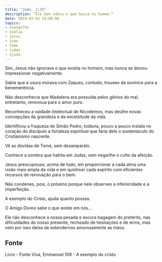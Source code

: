 ```yaml
---
title: "João, 2:25"
description: “Ele bem sabia o que havia no homem.”
date: 2019-02-01 19:00:00
topics: 
- evangelho
- biblia
- jesus
- joao
- tome
- judas
- ajuda
---
```


Sim, Jesus não ignorava o que existia no homem, mas nunca se deixou
impressionar negativamente.

Sabia que a usura morava com Zaqueu, contudo, trouxe­o da sovinice para
a benemerência.

Não desconhecia que Madalena era possuída pelos gênios do mal,
entretanto, renovou­a para o amor puro.

Reconheceu a vaidade intelectual de Nicodemos, mas deu­lhe novas
concepções da grandeza e da excelsitude da vida.

Identificou a fraqueza de Simão Pedro, todavia, pouco a pouco instala no
coração do discípulo a fortaleza espiritual que faria dele o sustentáculo do
Cristianismo nascente.

Vê as dúvidas de Tomé, sem desampará­lo.

Conhece a sombra que habita em Judas, sem negar­lhe o culto da afeição.

Jesus preocupou­se, acima de tudo, em proporcionar a cada alma uma visão
mais ampla da vida e em quinhoar cada espírito com eficientes recursos de
renovação para o bem.

Não condenes, pois, o próximo porque nele observes a inferioridade e a
imperfeição.

A exemplo do Cristo, ajuda quanto possas.

O Amigo Divino sabe o que existe em nós...

Ele não desconhece a nossa pesada e escura bagagem do pretérito, nas
dificuldades do nosso presente, recheado de hesitações e de erros, mas nem por isso
deixa de estender­nos amorosamente as mãos.


## Fonte
Livro - Fonte Viva, Emmanuel
109 - A exemplo do cristo
